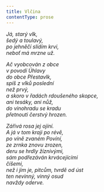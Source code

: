 ```yaml
---
title: Vlčina
contentType: prose
---
```


<section>

_Já, starý vlk,  
šedý a toulavý,  
po jehněčí slídím krvi,  
neboť má mrzne už._

</section>

<section>

_Ač vyobcován z obce  
v povodí Úhlavy  
do obce Přestavlk,  
spíš z vlků poslední  
než prvý,  
a skoro v řadách rdoušeného skopce,  
ani tesáky, ani nůž,  
do vinohradu se kradu  
přetnouti čerstvý hrozen._

</section>

<section>

_Zářivá rosa jej ojíní.  
A já v tom kraji po révě,  
po víně zvaném Povíní,  
ze zrnka znovu zrozen,  
deru se hrdly žíznivými,  
sám podřezáván krvácejícími  
číšemi,  
než i jim je, pitcům, tvrdě od úst  
ten nevinný, vinný osud  
navždy oderve._

</section>
